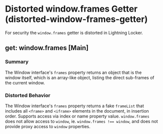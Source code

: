 # Distorted window.frames Getter (distorted-window-frames-getter)

For security the `window.frames` getter is distorted in Lightning Locker.

<!-- START generated embed: @locker/distortion/src/Window/docs/frames-getter.md -->
## get: window.frames [Main]

### Summary

The Window interface's `frames` property returns an object that is the window
itself, which is an array-like object, listing the direct sub-frames of the
current window.

### Distorted Behavior

The Window interface's `frames` property returns a fake `frameList` that includes
all `<frame>` and `<iframe>` elements in the document, in insertion order. Supports
access via index or name property value. `window.frames` does not allow access to
`window`, ie. `window.frames !== window`, and does not provide proxy access to
`window` properties.
<!-- END generated embed, please keep comment -->
